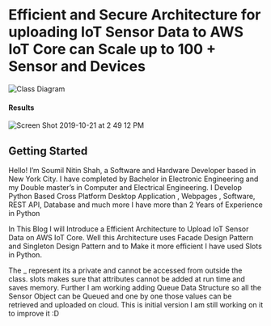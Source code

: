 
# Efficient and Secure Architecture for uploading IoT Sensor Data to AWS IoT Core can Scale up to 100 + Sensor and Devices


![Class Diagram ](https://user-images.githubusercontent.com/39345855/67233717-c5b36300-f411-11e9-92ed-ea5d2653fcd6.png)


#### Results
![Screen Shot 2019-10-21 at 2 49 12 PM](https://user-images.githubusercontent.com/39345855/67233886-0f9c4900-f412-11e9-9700-a5df98423ae7.png)


## Getting Started

Hello! I’m Soumil Nitin Shah, a Software and Hardware Developer based in New York City. I have completed by Bachelor in Electronic Engineering and my Double master’s in Computer and Electrical Engineering. I Develop Python Based Cross Platform Desktop Application , Webpages , Software, REST API, Database and much more I have more than 2 Years of Experience in Python

In This Blog I will Introduce a Efficient Architecture to Upload IoT Sensor Data on AWS IoT Core. Well this Architecture uses Facade Design Pattern and Singleton Design Pattern and to Make it more efficient I have used Slots in Python.

The _ represent its a private and cannot be accessed from outside the class. slots makes sure that attributes cannot be added at run time and saves memory. Further I am working adding Queue Data Structure so all the Sensor Object can be Queued and one by one those values can be retrieved and uploaded on cloud. This is initial version I am still working on it to improve it :D

